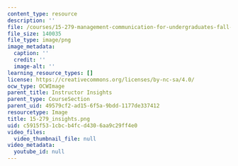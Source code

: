 ```yaml
---
content_type: resource
description: ''
file: /courses/15-279-management-communication-for-undergraduates-fall-2012/c5915f531cbcb4fcd4306aa9c29ff4e0_15-279_insights.png
file_size: 140035
file_type: image/png
image_metadata:
  caption: ''
  credit: ''
  image-alt: ''
learning_resource_types: []
license: https://creativecommons.org/licenses/by-nc-sa/4.0/
ocw_type: OCWImage
parent_title: Instructor Insights
parent_type: CourseSection
parent_uid: 49579cf2-ad15-6f5a-9bdd-1177de337412
resourcetype: Image
title: 15-279_insights.png
uid: c5915f53-1cbc-b4fc-d430-6aa9c29ff4e0
video_files:
  video_thumbnail_file: null
video_metadata:
  youtube_id: null
---
```

